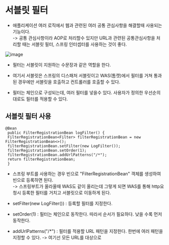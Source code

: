 __서블릿 필터__
==========================
- 애플리케이션 여러 로직에서 웹과 관련된 여러 공통 관심사항을 해결할때 사용되는 기능이다.    
-> 공통 관심사항이라 AOP로 처리할수 있지만 URL과 관련된 공통관심사항을 처리할 때는 서블릿 필터, 스프링 인터셉터를 사용하는 것이 좋다.      

![image](https://user-images.githubusercontent.com/96917871/158068206-03b1c55b-65c4-4b6a-9c9d-22a9d17b0755.png)      
- 필터는 서블릿이 지원하는 수문장과 같은 역할을 한다.
- 여기서 서블릿은 스프링의 디스패처 서블릿이고 WAS(톰캣)에서 필터를 거쳐 통과된 경우에만 서블릿을 호출하고 컨트롤러를 호출할 수 있다.

- 필터는 체인으로 구성되는데, 여러 필터를 넣을수 있다. 사용자가 정의한 우선순의 대로도 필터를 적용할 수 있다.

__서블릿 필터 사용__
----------------------------
```
@Bean
 public FilterRegistrationBean logFilter() {
 FilterRegistrationBean<Filter> filterRegistrationBean = new FilterRegistrationBean<>();
 filterRegistrationBean.setFilter(new LogFilter());
 filterRegistrationBean.setOrder(1);
 filterRegistrationBean.addUrlPatterns("/*");
 return filterRegistrationBean;
 }
```
- 스프링 부트를 사용하는 경우 빈으로 "FilterRegistrationBean" 객체를 생성하여 빈으로 등록하면 된다.    
-> 스프링부트가 올라올때 WAS도 같이 올리는데 그렇게 되면 WAS를 통해 http요청시 등록한 필터를 거치고 서블릿으로 이동하게 된다.

- setFilter(new LogFilter()) : 등록할 필터를 지정한다.     
- setOrder(1) : 필터는 체인으로 동작한다. 따라서 순서가 필요하다. 낮을 수록 먼저 동작한다.
- addUrlPatterns("/*") : 필터를 적용할 URL 패턴을 지정한다. 한번에 여러 패턴을 지정할 수 있다. -> 여기선 모든 URL를 대상으로








